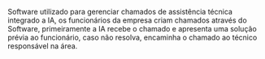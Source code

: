 Software utilizado para gerenciar chamados de assistência técnica integrado a IA, os funcionários da empresa criam chamados através do Software, primeiramente a IA recebe o chamado e apresenta uma solução prévia ao funcionário, caso não resolva, encaminha o chamado ao técnico responsável na área.
